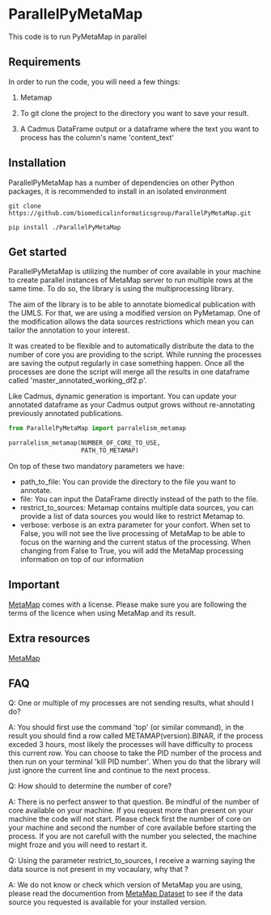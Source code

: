 # ParallelPyMetaMap
This code is to run PyMetaMap in parallel

## Requirements

In order to run the code, you will need a few things:

1) Metamap

2) To git clone the project to the directory you want to save your result.

3) A Cadmus DataFrame output or a dataframe where the text you want to process has the column's name 'content_text'

## Installation
ParallelPyMetaMap has a number of dependencies on other Python packages, it is recommended to install in an isolated environment

`git clone https://github.com/biomedicalinformaticsgroup/ParallelPyMetaMap.git`

`pip install ./ParallelPyMetaMap`

## Get started
ParallelPyMetaMap is utilizing the number of core available in your machine to create parallel instances of MetaMap server to run multiple rows at the same time. To do so, the library is using the multiprocessing library. 

The aim of the library is to be able to annotate biomedical publication with the UMLS. For that, we are using a modified version on PyMetamap. One of the modification allows the data sources restrictions which mean you can tailor the annotation to your interest. 

It was created to be flexible and to automatically distribute  the data to the number of core you are providing to the script. While running the processes are saving the output regularly in case something happen. Once all the processes are done the script will merge all the results in one dataframe called 'master_annotated_working_df2.p'.

Like Cadmus, dynamic generation is important. You can update your annotated dataframe as your Cadmus output grows without re-annotating previously annotated publications.

```python
from ParallelPyMetaMap import parralelism_metamap

parralelism_metamap(NUMBER_OF_CORE_TO_USE, 
                    PATH_TO_METAMAP)
```

On top of these two mandatory parameters we have:
- path_to_file: You can provide the directory to the file you want to annotate.
- file: You can input the DataFrame directly instead of the path to the file.
- restrict_to_sources: Metamap contains multiple data sources, you can provide a list of data sources you would like to restrict Metamap to.
- verbose: verbose is an extra parameter for your confort. When set to False, you will not see the live processing of MetaMap to be able to focus on the warning and the current status of the processing. When changing from False to True, you will add the MetaMap processing information on top of our information

## Important
 [MetaMap](https://lhncbc.nlm.nih.gov/ii/tools/MetaMap.html) comes with a license. Please make sure you are following the terms of the licence when using MetaMap and its result. 

## Extra resources
[MetaMap](https://lhncbc.nlm.nih.gov/ii/tools/MetaMap.html)

## FAQ

Q: One or multiple of my processes are not sending results, what should I do?

A: You should first use the command 'top' (or similar command), in the result you should find a row called METAMAP(version).BINAR, if the process exceded 3 hours, most likely the processes will have difficulty to process this current row. You can choose to take the PID number of the process and then run on your terminal 'kill PID number'. When you do that the library will just ignore the current line and continue to the next process.

Q: How should to determine the number of core? 

A: There is no perfect answer to that question. Be mindful of the number of core available on your machine. If you request more than present on your machine the code will not start. Please check first the number of core on your machine and second the number of core available before starting the process. If you are not carefull with the number you selected, the machine might froze and you will need to restart it. 

Q: Using the parameter restrict_to_sources, I receive a warning saying the data source is not present in my vocaulary, why that ? 

A: We do not know or check which version of MetaMap you are using, please read the documention from [MetaMap Dataset](https://lhncbc.nlm.nih.gov/ii/tools/MetaMap/additional-tools/DataSetDownload.html) to see if the data source you requested is available for your installed version. 


